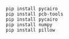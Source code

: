 ```                                                                                                                                                                           
pip install pycairo                                                                                                                                                           
pip install pcb-tools                                                                                                                                                         
pip install pycairo                                                                                                                                                           
pip install numpy                                                                                                                                                             
pip install pillow                                                                                                                                                            
```      
